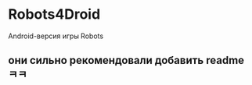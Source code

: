 Robots4Droid
============

Android-версия игры Robots


они сильно рекомендовали добавить readme ㅋㅋ
-

